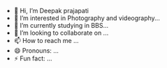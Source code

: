 - 👋 Hi, I’m Deepak prajapati
- 👀 I’m interested in Photography and videography...
- 🌱 I’m currently studying in BBS...
- 💞️ I’m looking to collaborate on ...
- 📫 How to reach me ...
- 😄 Pronouns: ...
- ⚡ Fun fact: ...

<!---
Deepakprajapati98/Deepakprajapati98 is a ✨ special ✨ repository because its `README.md` (this file) appears on your GitHub profile.
You can click the Preview link to take a look at your changes.
--->
